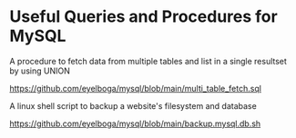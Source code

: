 
# Useful Queries and Procedures for MySQL

A procedure to fetch data from multiple tables and list in a single resultset by using UNION

https://github.com/eyelboga/mysql/blob/main/multi_table_fetch.sql

A linux shell script to backup a website's filesystem and database

https://github.com/eyelboga/mysql/blob/main/backup.mysql.db.sh
